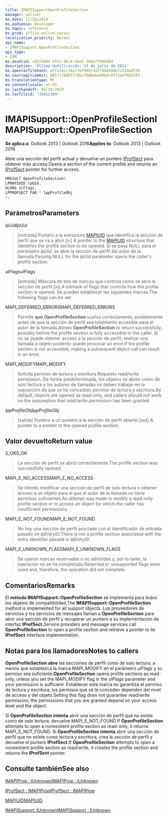 ```yaml
---
title: IMAPISupportOpenProfileSection
manager: soliver
ms.date: 11/16/2014
ms.audience: Developer
ms.topic: reference
ms.prod: office-online-server
localization_priority: Normal
api_name:
- IMAPISupport.OpenProfileSection
api_type:
- COM
ms.assetid: cd1fa994-9531-46c4-94e5-505e7f90b884
description: 'Última modificación: 23 de julio de 2011'
ms.openlocfilehash: e7f13acc34a77b79057d32fd4049db7222dadf49
ms.sourcegitcommit: 8657170d071f9bcf680aba50b9c07f2a4fb82283
ms.translationtype: MT
ms.contentlocale: es-ES
ms.lasthandoff: 04/28/2019
ms.locfileid: "33411389"
---
```

# <a name="imapisupportopenprofilesection"></a><span data-ttu-id="62b99-103">IMAPISupport::OpenProfileSection</span><span class="sxs-lookup"><span data-stu-id="62b99-103">IMAPISupport::OpenProfileSection</span></span>

  
  
<span data-ttu-id="62b99-104">**Se aplica a**: Outlook 2013 | Outlook 2016</span><span class="sxs-lookup"><span data-stu-id="62b99-104">**Applies to**: Outlook 2013 | Outlook 2016</span></span> 
  
<span data-ttu-id="62b99-105">Abre una sección del perfil actual y devuelve un puntero [IProfSect](iprofsectimapiprop.md) para obtener más acceso.</span><span class="sxs-lookup"><span data-stu-id="62b99-105">Opens a section of the current profile and returns an [IProfSect](iprofsectimapiprop.md) pointer for further access.</span></span> 
  
```cpp
HRESULT OpenProfileSection(
LPMAPIUID lpUid,
ULONG ulFlags,
LPPROFSECT FAR * lppProfileObj
);
```

## <a name="parameters"></a><span data-ttu-id="62b99-106">Parámetros</span><span class="sxs-lookup"><span data-stu-id="62b99-106">Parameters</span></span>

 <span data-ttu-id="62b99-107">_lpUid_</span><span class="sxs-lookup"><span data-stu-id="62b99-107">_lpUid_</span></span>
  
> <span data-ttu-id="62b99-108">[entrada] Puntero a la estructura [MAPIUID](mapiuid.md) que identifica la sección de perfil que se va a abrir.</span><span class="sxs-lookup"><span data-stu-id="62b99-108">[in] A pointer to the [MAPIUID](mapiuid.md) structure that identifies the profile section to be opened.</span></span> <span data-ttu-id="62b99-109">Si se pasa NULL para  _el parámetro lpUid,_ se abre la sección de perfil del autor de la llamada.</span><span class="sxs-lookup"><span data-stu-id="62b99-109">Passing NULL for the  _lpUid_ parameter opens the caller's profile section.</span></span> 
    
 <span data-ttu-id="62b99-110">_ulFlags_</span><span class="sxs-lookup"><span data-stu-id="62b99-110">_ulFlags_</span></span>
  
> <span data-ttu-id="62b99-111">[entrada] Máscara de bits de marcas que controla cómo se abre la sección de perfil.</span><span class="sxs-lookup"><span data-stu-id="62b99-111">[in] A bitmask of flags that controls how the profile section is opened.</span></span> <span data-ttu-id="62b99-112">Se pueden establecer las siguientes marcas:</span><span class="sxs-lookup"><span data-stu-id="62b99-112">The following flags can be set:</span></span>
    
<span data-ttu-id="62b99-113">MAPI_DEFERRED_ERRORS</span><span class="sxs-lookup"><span data-stu-id="62b99-113">MAPI_DEFERRED_ERRORS</span></span> 
  
> <span data-ttu-id="62b99-114">Permite **que OpenProfileSection** vuelva correctamente, posiblemente antes de que la sección de perfil sea totalmente accesible para el autor de la llamada.</span><span class="sxs-lookup"><span data-stu-id="62b99-114">Allows **OpenProfileSection** to return successfully, possibly before the profile section is fully accessible to the caller.</span></span> <span data-ttu-id="62b99-115">Si no se puede obtener acceso a la sección de perfil, realizar una llamada a objeto posterior puede provocar un error.</span><span class="sxs-lookup"><span data-stu-id="62b99-115">If the profile section is not accessible, making a subsequent object call can result in an error.</span></span> 
    
<span data-ttu-id="62b99-116">MAPI_MODIFY</span><span class="sxs-lookup"><span data-stu-id="62b99-116">MAPI_MODIFY</span></span> 
  
> <span data-ttu-id="62b99-117">Solicita permiso de lectura y escritura.</span><span class="sxs-lookup"><span data-stu-id="62b99-117">Requests read/write permission.</span></span> <span data-ttu-id="62b99-118">De forma predeterminada, los objetos se abren como de solo lectura y los autores de llamadas no deben trabajar en la suposición de que se ha concedido permiso de lectura y escritura.</span><span class="sxs-lookup"><span data-stu-id="62b99-118">By default, objects are opened as read-only, and callers should not work on the assumption that read/write permission has been granted.</span></span> 
    
 <span data-ttu-id="62b99-119">_lppProfileObj_</span><span class="sxs-lookup"><span data-stu-id="62b99-119">_lppProfileObj_</span></span>
  
> <span data-ttu-id="62b99-120">[salida] Puntero a un puntero a la sección de perfil abierto.</span><span class="sxs-lookup"><span data-stu-id="62b99-120">[out] A pointer to a pointer to the opened profile section.</span></span>
    
## <a name="return-value"></a><span data-ttu-id="62b99-121">Valor devuelto</span><span class="sxs-lookup"><span data-stu-id="62b99-121">Return value</span></span>

<span data-ttu-id="62b99-122">S_OK</span><span class="sxs-lookup"><span data-stu-id="62b99-122">S_OK</span></span> 
  
> <span data-ttu-id="62b99-123">La sección de perfil se abrió correctamente.</span><span class="sxs-lookup"><span data-stu-id="62b99-123">The profile section was successfully opened.</span></span>
    
<span data-ttu-id="62b99-124">MAPI_E_NO_ACCESS</span><span class="sxs-lookup"><span data-stu-id="62b99-124">MAPI_E_NO_ACCESS</span></span> 
  
> <span data-ttu-id="62b99-125">Se intentó modificar una sección de perfil de solo lectura o obtener acceso a un objeto para el que el autor de la llamada no tiene permisos suficientes.</span><span class="sxs-lookup"><span data-stu-id="62b99-125">An attempt was made to modify a read-only profile section or to access an object for which the caller has insufficient permissions.</span></span>
    
<span data-ttu-id="62b99-126">MAPI_E_NOT_FOUND</span><span class="sxs-lookup"><span data-stu-id="62b99-126">MAPI_E_NOT_FOUND</span></span> 
  
> <span data-ttu-id="62b99-127">No hay una sección de perfil asociada con el identificador de entrada pasado  _en lpEntryID_.</span><span class="sxs-lookup"><span data-stu-id="62b99-127">There is not a profile section associated with the entry identifier passed in  _lpEntryID_.</span></span>
    
<span data-ttu-id="62b99-128">MAPI_E_UNKNOWN_FLAGS</span><span class="sxs-lookup"><span data-stu-id="62b99-128">MAPI_E_UNKNOWN_FLAGS</span></span> 
  
> <span data-ttu-id="62b99-129">Se usaron marcas reservadas o no admitidas y, por lo tanto, la operación no se ha completado.</span><span class="sxs-lookup"><span data-stu-id="62b99-129">Reserved or unsupported flags were used and, therefore, the operation did not complete.</span></span>
    
## <a name="remarks"></a><span data-ttu-id="62b99-130">Comentarios</span><span class="sxs-lookup"><span data-stu-id="62b99-130">Remarks</span></span>

<span data-ttu-id="62b99-131">El **método IMAPISupport::OpenProfileSection** se implementa para todos los objetos de compatibilidad.</span><span class="sxs-lookup"><span data-stu-id="62b99-131">The **IMAPISupport::OpenProfileSection** method is implemented for all support objects.</span></span> <span data-ttu-id="62b99-132">Los proveedores de servicios y los servicios de mensajes llaman a **OpenProfileSection** para abrir una sección de perfil y recuperar un puntero a su implementación de interfaz **IProfSect.**</span><span class="sxs-lookup"><span data-stu-id="62b99-132">Service providers and message services call **OpenProfileSection** to open a profile section and retrieve a pointer to its **IProfSect** interface implementation.</span></span> 
  
## <a name="notes-to-callers"></a><span data-ttu-id="62b99-133">Notas para los llamadores</span><span class="sxs-lookup"><span data-stu-id="62b99-133">Notes to callers</span></span>

 <span data-ttu-id="62b99-134">**OpenProfileSection abre** las secciones de perfil como de solo lectura, a menos que establezca la marca MAPI_MODIFY en el parámetro  _ulFlags_ y su permiso sea suficiente.</span><span class="sxs-lookup"><span data-stu-id="62b99-134">**OpenProfileSection** opens profile sections as read-only, unless you set the MAPI_MODIFY flag in the  _ulFlags_ parameter and your permission is sufficient.</span></span> <span data-ttu-id="62b99-135">Establecer esta marca no garantiza el permiso de lectura y escritura; los permisos que se le conceden dependen del nivel de acceso y del objeto.</span><span class="sxs-lookup"><span data-stu-id="62b99-135">Setting this flag does not guarantee read/write permission; the permissions that you are granted depend on your access level and the object.</span></span> 
  
<span data-ttu-id="62b99-136">Si **OpenProfileSection intenta** abrir una sección de perfil que no existe como de solo lectura, devuelve MAPI_E_NOT_FOUND.</span><span class="sxs-lookup"><span data-stu-id="62b99-136">If **OpenProfileSection** attempts to open a nonexistent profile section as read-only, it returns MAPI_E_NOT_FOUND.</span></span> <span data-ttu-id="62b99-137">Si **OpenProfileSection intenta** abrir una sección de perfil que no existe como lectura y escritura, crea la sección de perfil y devuelve el puntero **IProfSect.**</span><span class="sxs-lookup"><span data-stu-id="62b99-137">If **OpenProfileSection** attempts to open a nonexistent profile section as read/write, it creates the profile section and returns the **IProfSect** pointer.</span></span> 
  
## <a name="see-also"></a><span data-ttu-id="62b99-138">Consulte también</span><span class="sxs-lookup"><span data-stu-id="62b99-138">See also</span></span>



[<span data-ttu-id="62b99-139">IMAPIProp : IUnknown</span><span class="sxs-lookup"><span data-stu-id="62b99-139">IMAPIProp : IUnknown</span></span>](imapipropiunknown.md)
  
[<span data-ttu-id="62b99-140">IProfSect : IMAPIProp</span><span class="sxs-lookup"><span data-stu-id="62b99-140">IProfSect : IMAPIProp</span></span>](iprofsectimapiprop.md)
  
[<span data-ttu-id="62b99-141">MAPIUID</span><span class="sxs-lookup"><span data-stu-id="62b99-141">MAPIUID</span></span>](mapiuid.md)
  
[<span data-ttu-id="62b99-142">IMAPISupport: IUnknown</span><span class="sxs-lookup"><span data-stu-id="62b99-142">IMAPISupport : IUnknown</span></span>](imapisupportiunknown.md)

